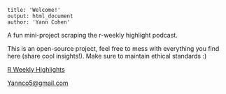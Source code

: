 ```         
title: 'Welcome!'
output: html_document
author: 'Yann Cohen'
```

A fun mini-project scraping the r-weekly highlight podcast.

This is an open-source project, feel free to mess with everything you find here (share cool insights!). Make sure to maintain ethical standards :)

[R Weekly Highlights](https://serve.podhome.fm/r-weekly-highlights) 


[Yannco5@gmail.com](mailto:yannco5@gmail.com?subject=Hello%20Yann!&body=What%20is%20the%20ultimate%20answer?)

